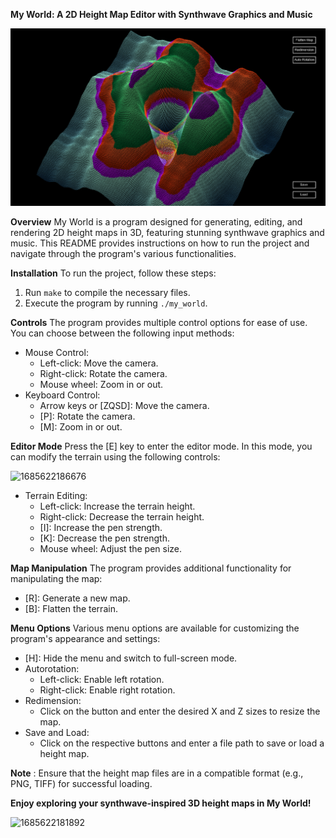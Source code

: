 
**My World: A 2D Height Map Editor with Synthwave Graphics and Music**

<img src="./image/README/1685622170950.png">

**Overview**
My World is a program designed for generating, editing, and rendering 2D height maps in 3D, featuring stunning synthwave graphics and music. This README provides instructions on how to run the project and navigate through the program's various functionalities.

**Installation**
To run the project, follow these steps:

1. Run `make` to compile the necessary files.
2. Execute the program by running `./my_world`.

**Controls**
The program provides multiple control options for ease of use. You can choose between the following input methods:

* Mouse Control:
  * Left-click: Move the camera.
  * Right-click: Rotate the camera.
  * Mouse wheel: Zoom in or out.
* Keyboard Control:
  * Arrow keys or [ZQSD]: Move the camera.
  * [P]: Rotate the camera.
  * [M]: Zoom in or out.

**Editor Mode**
Press the [E] key to enter the editor mode. In this mode, you can modify the terrain using the following controls:

![1685622186676](https://file+.vscode-resource.vscode-cdn.net/home/vpy/delivery/mes_repo_github/World/image/README/1685622186676.png)

* Terrain Editing:
  * Left-click: Increase the terrain height.
  * Right-click: Decrease the terrain height.
  * [I]: Increase the pen strength.
  * [K]: Decrease the pen strength.
  * Mouse wheel: Adjust the pen size.

**Map Manipulation**
The program provides additional functionality for manipulating the map:

* [R]: Generate a new map.
* [B]: Flatten the terrain.

**Menu Options**
Various menu options are available for customizing the program's appearance and settings:

* [H]: Hide the menu and switch to full-screen mode.
* Autorotation:
  * Left-click: Enable left rotation.
  * Right-click: Enable right rotation.
* Redimension:
  * Click on the button and enter the desired X and Z sizes to resize the map.
* Save and Load:
  * Click on the respective buttons and enter a file path to save or load a height map.

 **Note** : Ensure that the height map files are in a compatible format (e.g., PNG, TIFF) for successful loading.

**Enjoy exploring your synthwave-inspired 3D height maps in My World!**

![1685622181892](https://file+.vscode-resource.vscode-cdn.net/home/vpy/delivery/mes_repo_github/World/image/README/1685622181892.png)
